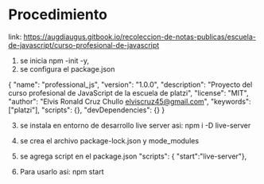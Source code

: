 # Procedimiento

link: 
https://augdiaugus.gitbook.io/recoleccion-de-notas-publicas/escuela-de-javascript/curso-profesional-de-javascript


1. se inicia npm -init -y, 
2. se configura el package.json

{
  "name": "professional_js",
  "version": "1.0.0",
  "description": "Proyecto del curso profesional de JavaScript de la escuela de platzi",
  "license": "MIT",
  "author": "Elvis Ronald Cruz Chullo <elviscruz45@gmail.com>",
  "keywords": ["platzi"],
  "scripts": {},
  "devDependencies": {}
}

3. se instala en entorno de desarrollo live server asi:  npm i -D live-server
4. se crea el archivo package-lock.json y mode_modules
5. se agrega script en el package.json
  "scripts": {
    "start":"live-server"},

6. Para usarlo asi: npm start